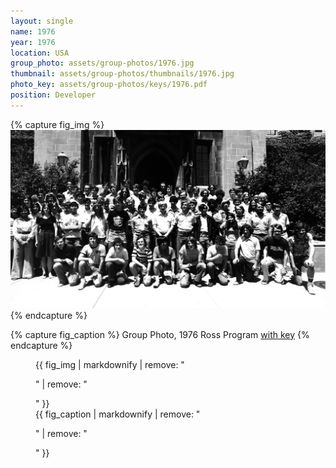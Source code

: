 ```yaml
---
layout: single
name: 1976
year: 1976
location: USA
group_photo: assets/group-photos/1976.jpg
thumbnail: assets/group-photos/thumbnails/1976.jpg
photo_key: assets/group-photos/keys/1976.pdf
position: Developer
---
```

{% capture fig_img %}
[![1976](/assets/group-photos/1976.jpg)](/assets/group-photos/keys/1976.pdf)
{% endcapture %}

{% capture fig_caption %}
Group Photo, 1976 Ross Program [with key](/assets/group-photos/keys/1976.pdf)
{% endcapture %}

<figure>
  {{ fig_img | markdownify | remove: "<p>" | remove: "</p>" }}
  <figcaption>{{ fig_caption | markdownify | remove: "<p>" | remove: "</p>" }}</figcaption>
</figure>
